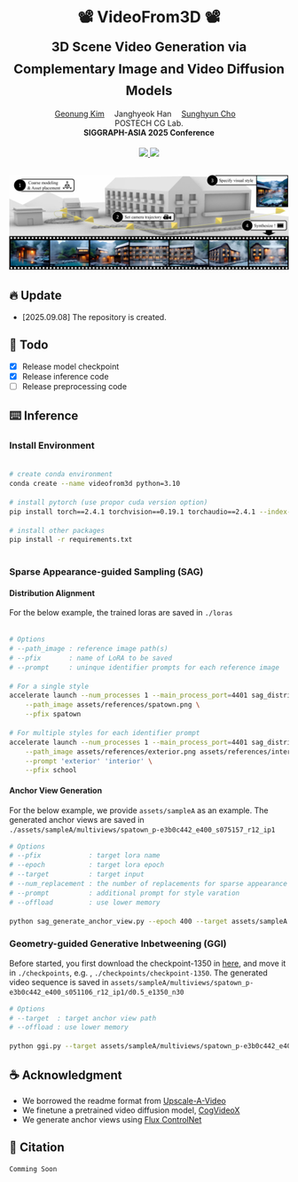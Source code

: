 <div align="center">

<h1>
    📽️ VideoFrom3D 📽️<br> 
     <sub>3D Scene Video Generation via Complementary Image and Video Diffusion Models</sub>
</h1>

<div>
    <a href='https://kimgeonung.github.io/' target='_blank'>Geonung Kim</a>&emsp;
    <a target='_blank'>Janghyeok Han</a>&emsp;
    <a href='https://www.scho.pe.kr/' target='_blank'>Sunghyun Cho</a>&emsp;
</div>
<div>
    POSTECH CG Lab.
</div>

<div>
    <strong>SIGGRAPH-ASIA 2025 Conference </strong>
</div>

<div>
    <h4 align="center">
        <a href="https://kimgeonung.github.io/VideoFrom3D/" target='_blank'>
        <img src="https://img.shields.io/badge/🐳-Project%20Page-blue">
        </a>
        <!-- <a href="https://arxiv.org/abs/2401.17547" target='_blank'> -->
        <img src="https://img.shields.io/badge/arXiv-2401.17547-b31b1b.svg">
        </a>
    </h4>
</div>

![teaser](assets-readme/teaser.jpg) 
---

</div>

## 🔥 Update

- [2025.09.08] The repository is created.

## 🔧 Todo

- [x] Release model checkpoint
- [x] Release inference code
- [ ] Release preprocessing code 

## ⌨️ Inference

### Install Environment

```sh

# create conda environment
conda create --name videofrom3d python=3.10

# install pytorch (use propor cuda version option)
pip install torch==2.4.1 torchvision==0.19.1 torchaudio==2.4.1 --index-url https://download.pytorch.org/whl/cu121

# install other packages
pip install -r requirements.txt
 
``` 

### Sparse Appearance-guided Sampling (SAG)

#### Distribution Alignment

For the below example, the trained loras are saved in `./loras`

```sh

# Options
# --path_image : reference image path(s)
# --pfix       : name of LoRA to be saved 
# --prompt     : uninque identifier prompts for each reference image

# For a single style
accelerate launch --num_processes 1 --main_process_port=4401 sag_distribution_alignment.py \
    --path_image assets/references/spatown.png \
    --pfix spatown

# For multiple styles for each identifier prompt
accelerate launch --num_processes 1 --main_process_port=4401 sag_distribution_alignment.py \
    --path_image assets/references/exterior.png assets/references/interior.png \
    --prompt 'exterior' 'interior' \
    --pfix school
```

#### Anchor View Generation

For the below example, we provide `assets/sampleA` as an example. The generated anchor views are saved in `./assets/sampleA/multiviews/spatown_p-e3b0c442_e400_s075157_r12_ip1
`
```sh
# Options
# --pfix            : target lora name
# --epoch           : target lora epoch
# --target          : target input
# --num_replacement : the number of replacements for sparse appearance (warped image)
# --prompt          : additional prompt for style varation
# --offload         : use lower memory

python sag_generate_anchor_view.py --epoch 400 --target assets/sampleA --pfix spatown --num_replacement 12

```

###  Geometry-guided Generative Inbetweening (GGI)

Before started, you first download the checkpoint-1350 in [here](https://drive.google.com/drive/folders/1IhI9qDv6tH5T7XzeEjx27UYw2EqZ7MKY?usp=sharing), and move it in `./checkpoints`, e.g. , `./checkpoints/checkpoint-1350`. 
The generated video sequence is saved in `assets/sampleA/multiviews/spatown_p-e3b0c442_e400_s051106_r12_ip1/d0.5_e1350_n30`

```sh
# Options
# --target  : target anchor view path
# --offload : use lower memory

python ggi.py --target assets/sampleA/multiviews/spatown_p-e3b0c442_e400_s051106_r12_ip1
```

## ☕️ Acknowledgment

- We borrowed the readme format from [Upscale-A-Video](https://github.com/sczhou/Upscale-A-Video) 
- We finetune a pretrained video diffusion model, [CogVideoX](https://github.com/zai-org/CogVideo) 
- We generate anchor views using [Flux ControlNet](https://huggingface.co/XLabs-AI/flux-controlnet-collections) 


## 📄 Citation

```
Comming Soon
```
